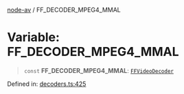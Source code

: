 [node-av](../globals.md) / FF\_DECODER\_MPEG4\_MMAL

# Variable: FF\_DECODER\_MPEG4\_MMAL

> `const` **FF\_DECODER\_MPEG4\_MMAL**: [`FFVideoDecoder`](../type-aliases/FFVideoDecoder.md)

Defined in: [decoders.ts:425](https://github.com/seydx/av/blob/f8631fc881b394300b1479f511d55cf1c370a87f/src/constants/decoders.ts#L425)
